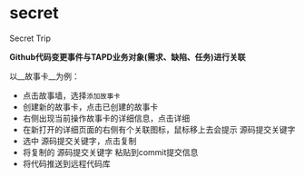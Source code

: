 # secret
Secret Trip

**Github代码变更事件与TAPD业务对象(需求、缺陷、任务)进行关联**

以__故事卡__为例：

- 点击故事墙，选择`添加故事卡`
- 创建新的故事卡，点击已创建的故事卡
- 右侧出现当前操作故事卡的详细信息，点击详细
- 在新打开的详细页面的右侧有个关联图标，鼠标移上去会提示 源码提交关键字
- 选中 源码提交关键字，点击复制
- 将复制的 源码提交关键字 粘贴到commit提交信息
- 将代码推送到远程代码库